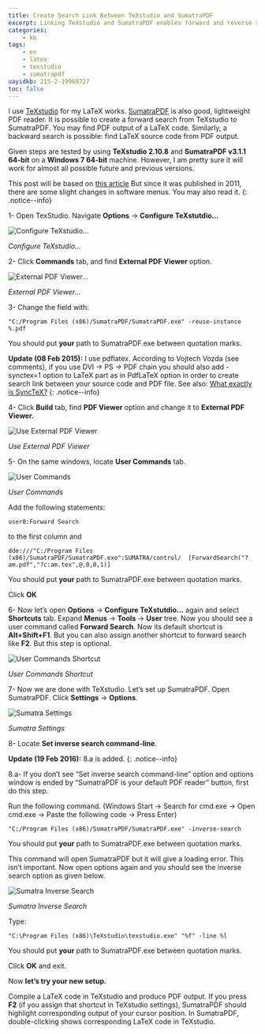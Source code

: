 ```yaml
---
title: Create Search Link Between TeXstudio and SumatraPDF
excerpt: Linking TeXstudio and SumatraPDF enables forward and reverse search
categories:
    - kb
tags:
    - en
    - latex
    - texstudio
    - sumatrapdf
uayidkb: 215-2-19969727
toc: false
---
```


I use [TeXstudio](https://www.texstudio.org/) for my LaTeX works.
[SumatraPDF](https://www.sumatrapdfreader.org/free-pdf-reader.html) is also
good, lightweight PDF reader. It is possible to create a forward search from
TeXstudio to SumatraPDF. You may find PDF output of a LaTeX code. Similarly, a
backward search is possible: find LaTeX source code from PDF output.

Given steps are tested by using **TeXstudio 2.10.8** and **SumatraPDF v3.1.1
64-bit** on a **Windows 7 64-bit** machine. However, I am pretty sure it will
work for almost all possible future and previous versions.

This post will be based on [this
article](http://robjhyndman.com/hyndsight/texstudio-sumatrapdf/) But since it
was published in 2011, there are some slight changes in software menus. You may
also read it.
{: .notice--info}

1- Open TexStudio. Navigate **Options** → **Configure TeXstutdio…**

![Configure TeXstudio…](/assets/images/kb/215-2-19969727-a.png)

*Configure TeXstudio…*

2- Click **Commands** tab, and find **External PDF Viewer** option.

![External PDF Viewer…](/assets/images/kb/215-2-19969727-b.png)

*External PDF Viewer…*

3- Change the field with:

```text
"C:/Program Files (x86)/SumatraPDF/SumatraPDF.exe" -reuse-instance %.pdf
```

You should put **your** path to SumatraPDF.exe between quotation marks.

**Update (08 Feb 2015):** I use pdflatex. According to Vojtech Vozda (see
comments), if you use DVI → PS → PDF chain you should also add -synctex=1 option
to LaTeX part as in PdfLaTeX option in order to create search link between your
source code and PDF file. See also: [What exactly is
SyncTeX?](http://tex.stackexchange.com/questions/118489/what-exactly-is-synctex)
{: .notice--info}

4- Click **Build** tab, find **PDF Viewer** option and change it to **External
PDF Viewer.**

![Use External PDF Viewer](/assets/images/kb/215-2-19969727-c.png)

*Use External PDF Viewer*

5- On the same windows, locate **User Commands** tab.

![User Commands](/assets/images/kb/215-2-19969727-d.png)

*User Commands*

Add the following statements:

```text
user0:Forward Search
```

to the first column and

```text
dde:///"C:/Program Files (x86)/SumatraPDF/SumatraPDF.exe":SUMATRA/control/  [ForwardSearch("?am.pdf","?c:am.tex",@,0,0,1)]
```

You should put **your** path to SumatraPDF.exe between quotation marks.

Click **OK**

6- Now let’s open **Options** → **Configure TeXstutdio…** again and select
**Shortcuts** tab. Expand **Menus** → **Tools** → **User** tree. Now you should
see a user command called **Forward Search**. Now its default shortcut is
**Alt+Shift+F1**. But you can also assign another shortcut to forward search
like **F2**. But this step is optional.

![User Commands Shortcut](/assets/images/kb/215-2-19969727-e.png)

*User Commands Shortcut*

7- Now we are done with TeXstudio. Let’s set up SumatraPDF. Open SumatraPDF.
Click **Settings** → **Options**.

![Sumatra Settings](/assets/images/kb/215-2-19969727-f.png)

*Sumatra Settings*

8- Locate **Set inverse search command-line**.

**Update (19 Feb 2016):** 8.a is added.
{: .notice--info}

8.a- If you don’t see “Set inverse search command-line” option and options
window is ended by “SumatraPDF is your default PDF reader” button, first do this
step.

Run the following command. (Windows Start → Search for cmd.exe → Open cmd.exe →
Paste the following code → Press Enter)

```text
"C:/Program Files (x86)/SumatraPDF/SumatraPDF.exe" -inverse-search
```

You should put **your** path to SumatraPDF.exe between quotation marks.

This command will open SumatraPDF but it will give a loading error. This isn’t
important. Now open options again and you should see the inverse search option
as given below.

![Sumatra Inverse Search](/assets/images/kb/215-2-19969727-g.png)

*Sumatra Inverse Search*

Type:

```text
"C:\Program Files (x86)\TeXstudio\texstudio.exe" "%f" -line %l
```

You should put **your** path to SumatraPDF.exe between quotation marks.

Click **OK** and exit.

Now **let’s try your new setup.**

Compile a LaTeX code in TeXstudio and produce PDF output. If you press **F2**
(if you assign that shortcut in TeXstudio settings), SumatraPDF should highlight
corresponding output of your cursor position. In SumatraPDF, double-clicking
shows corresponding LaTeX code in TeXstudio.
